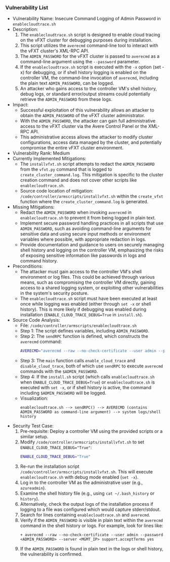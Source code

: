 ### Vulnerability List

- Vulnerability Name: Insecure Command Logging of Admin Password in `enablecloudtrace.sh`
- Description:
    1. The `enablecloudtrace.sh` script is designed to enable cloud tracing on the vFXT cluster for debugging purposes during installation.
    2. This script utilizes the `averecmd` command-line tool to interact with the vFXT cluster's XML-RPC API.
    3. The `ADMIN_PASSWORD` for the vFXT cluster is passed to `averecmd` as a command-line argument using the `--password` parameter.
    4. If the `enablecloudtrace.sh` script is executed with the `-x` option (set -x) for debugging, or if shell history logging is enabled on the controller VM, the command-line invocation of `averecmd`, including the plain text `ADMIN_PASSWORD`, can be logged.
    5. An attacker who gains access to the controller VM's shell history, debug logs, or standard error/output streams could potentially retrieve the `ADMIN_PASSWORD` from these logs.
- Impact:
    - Successful exploitation of this vulnerability allows an attacker to obtain the `ADMIN_PASSWORD` of the vFXT cluster administrator.
    - With the `ADMIN_PASSWORD`, the attacker can gain full administrative access to the vFXT cluster via the Avere Control Panel or the XML-RPC API.
    - This administrative access allows the attacker to modify cluster configurations, access data managed by the cluster, and potentially compromise the entire vFXT cluster environment.
- Vulnerability Rank: Medium
- Currently Implemented Mitigations:
    - The `installvfxt.sh` script attempts to redact the `ADMIN_PASSWORD` from the `vfxt.py` command that is logged to `create_cluster_command.log`. This mitigation is specific to the cluster creation command and does not cover other scripts like `enablecloudtrace.sh`.
    - Source code location of mitigation: `/code/controller/armscripts/installvfxt.sh` within the `create_vfxt` function where the `create_cluster_command.log` is generated.
- Missing Mitigations:
    - Redact the `ADMIN_PASSWORD` when invoking `averecmd` in `enablecloudtrace.sh` to prevent it from being logged in plain text.
    - Implement secure password handling practices in all scripts that use `ADMIN_PASSWORD`, such as avoiding command-line arguments for sensitive data and using secure input methods or environment variables where possible, with appropriate redaction in logs.
    - Provide documentation and guidance to users on securely managing shell history and logging on the controller VM, emphasizing the risks of exposing sensitive information like passwords in logs and command history.
- Preconditions:
    - The attacker must gain access to the controller VM's shell environment or log files. This could be achieved through various means, such as compromising the controller VM directly, gaining access to a shared logging system, or exploiting other vulnerabilities in the system's security posture.
    - The `enablecloudtrace.sh` script must have been executed at least once while logging was enabled (either through `set -x` or shell history). This is more likely if debugging was enabled during installation (`ENABLE_CLOUD_TRACE_DEBUG=True` in `install.sh`).
- Source Code Analysis:
    - File: `/code/controller/armscripts/enablecloudtrace.sh`
    - Step 1: The script defines variables, including `ADMIN_PASSWORD`.
    - Step 2: The `sendRPC` function is defined, which constructs the `averecmd` command:
      ```bash
      AVERECMD="averecmd --raw --no-check-certificate --user admin --password $ADMIN_PASSWORD --server $ipaddress"
      ```
    - Step 3: The `main` function calls `enable_cloud_trace` and `disable_cloud_trace`, both of which use `sendRPC` to execute `averecmd` commands with the `$ADMIN_PASSWORD`.
    - Step 4: If the `install.sh` script (which calls `enablecloudtrace.sh` when `ENABLE_CLOUD_TRACE_DEBUG=True`) or `enablecloudtrace.sh` is executed with `set -x`, or if shell history is active, the command including `$ADMIN_PASSWORD` will be logged.
    - Visualization:
      ```
      enablecloudtrace.sh --> sendRPC() --> AVERECMD (contains ADMIN_PASSWORD as command-line argument) --> system logs/shell history
      ```
- Security Test Case:
    1. Pre-requisite: Deploy a controller VM using the provided scripts or a similar setup.
    2. Modify `/code/controller/armscripts/installvfxt.sh` to set `ENABLE_CLOUD_TRACE_DEBUG="True"`:
       ```bash
       ENABLE_CLOUD_TRACE_DEBUG="True"
       ```
    3. Re-run the installation script `/code/controller/armscripts/installvfxt.sh`. This will execute `enablecloudtrace.sh` with debug mode enabled (`set -x`).
    4. Log in to the controller VM as the administrative user (e.g., `azureadmin`).
    5. Examine the shell history file (e.g., using `cat ~/.bash_history` or `history`).
    6. Alternatively, check the output logs of the installation process if logging to a file was configured which would capture stderr/stdout.
    7. Search for lines containing `enablecloudtrace.sh` and `averecmd`.
    8. Verify if the `ADMIN_PASSWORD` is visible in plain text within the `averecmd` command in the shell history or logs. For example, look for lines like:
       ```
       + averecmd --raw --no-check-certificate --user admin --password <ADMIN_PASSWORD> --server <MGMT_IP> support.acceptTerms yes
       ```
    9. If the `ADMIN_PASSWORD` is found in plain text in the logs or shell history, the vulnerability is confirmed.
